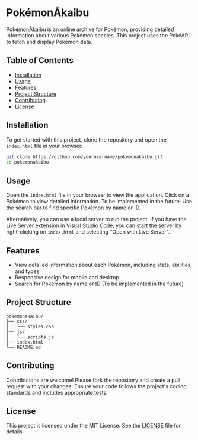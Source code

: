 # PokémonĀkaibu

PokémonĀkaibu is an online archive for Pokémon, providing detailed information about various Pokémon species. This project uses the PokéAPI to fetch and display Pokémon data.

## Table of Contents

- [Installation](#installation)
- [Usage](#usage)
- [Features](#features)
- [Project Structure](#project-structure)
- [Contributing](#contributing)
- [License](#license)

## Installation

To get started with this project, clone the repository and open the `index.html` file in your browser.

```sh
git clone https://github.com/yourusername/pokemonakaibu.git
cd pokemonakaibu
```

## Usage

Open the `index.html` file in your browser to view the application. Click on a Pokémon to view detailed information.
To be implemented in the future: Use the search bar to find specific Pokémon by name or ID.

Alternatively, you can use a local server to run the project. If you have the Live Server extension in Visual Studio Code, you can start the server by right-clicking on `index.html` and selecting "Open with Live Server".

## Features

- View detailed information about each Pokémon, including stats, abilities, and types
- Responsive design for mobile and desktop
- Search for Pokémon by name or ID (To be implemented in the future)

## Project Structure

```
pokemonakaibu/
├── css/
│   └── styles.css
├── js/
│   └── scripts.js
├── index.html
└── README.md
```

## Contributing

Contributions are welcome! Please fork the repository and create a pull request with your changes. Ensure your code follows the project's coding standards and includes appropriate tests.

## License

This project is licensed under the MIT License. See the [LICENSE](LICENSE) file for details.
